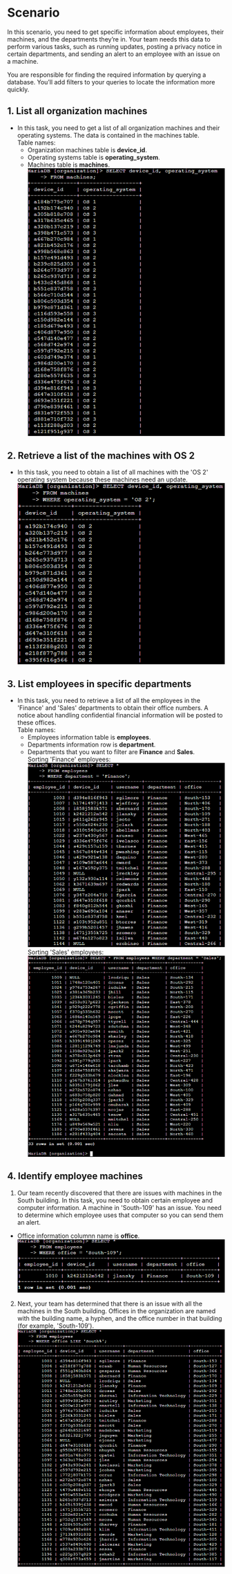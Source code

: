 # Scenario
In this scenario, you need to get specific information about employees, their machines, and the departments they’re in. Your team needs this data to perform various tasks, such as running updates, posting a privacy notice in certain departments, and sending an alert to an employee with an issue on a machine.

You are responsible for finding the required information by querying a database. You’ll add filters to your queries to locate the information more quickly.

## 1. List all organization machines
- In this task, you need to get a list of all organization machines and their operating systems. The data is contained in the machines table.<br>Table names:
  - Organization machines table  is **device_id**.
  - Operating systems table  is **operating_system**.
  - Machines table  is **machines**.<br>
![All_machines](https://github.com/Cr1msonPho3nix/SQL_Projects/blob/main/img/Filtering%20Query/1.all_machines.PNG)

## 2. Retrieve a list of the machines with OS 2
- In this task, you need to obtain a list of all machines with the 'OS 2' operating system because these machines need an update.
![Filtering_OS2](https://github.com/Cr1msonPho3nix/SQL_Projects/blob/main/img/Filtering%20Query/2.machines_OS2.PNG)

## 3. List employees in specific departments
- In this task, you need to retrieve a list of all the employees in the 'Finance' and 'Sales' departments to obtain their office numbers. A notice about handling confidential financial information will be posted to these offices.<br>Table names:
  - Employees information table is **employees**.
  - Departments information row is **department**.
  - Departments that you want to filter are **Finance** and **Sales**.<br>
Sorting 'Finance' employees:<br>
![Select_finance](https://github.com/Cr1msonPho3nix/SQL_Projects/blob/main/img/Filtering%20Query/3.1.Select_finance.PNG)
Sorting 'Sales' employees:<br>
![Select_sales](https://github.com/Cr1msonPho3nix/SQL_Projects/blob/main/img/Filtering%20Query/3.2.Select_sales.PNG)

## 4. Identify employee machines
1. Our team recently discovered that there are issues with machines in the South building. In this task, you need to obtain certain employee and computer information. A machine in 'South-109' has an issue. You need to determine which employee uses that computer so you can send them an alert.
  - Office information columnn name is **office**.<br>
![Select_office_alone](https://github.com/Cr1msonPho3nix/SQL_Projects/blob/main/img/Filtering%20Query/4.1.select_office_alone.PNG)<br>

2. Next, your team has determined that there is an issue with all the machines in the South building. Offices in the organization are named with the building name, a hyphen, and the office number in that building (for example, 'South-109').
![Select_office_all](https://github.com/Cr1msonPho3nix/SQL_Projects/blob/main/img/Filtering%20Query/4.2.select_office_all.PNG)<br>
